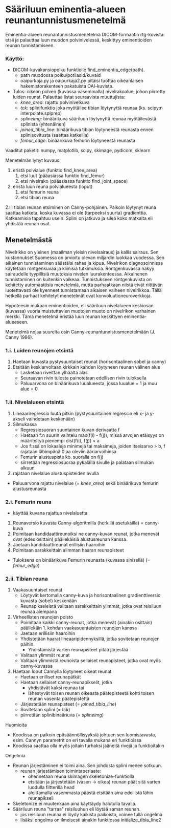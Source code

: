 # Sääriluun eminentia-alueen reunantunnistusmenetelmä
Eminentia-alueen reunantunnistusmenetelmä DICOM-formaatin rtg-kuvista: etsii ja palauttaa luun muodon polvinivelessä, keskittyy eminentioiden reunan tunnistamiseen.
### Käyttö: 
* DICOM-kuvakansiopolku funktiolle find_eminentia_edge(path).
  - path muodossa polku/potilasid/kuvaid
  - oaipurkaja.py ja oaipurkaja2.py pitäisi tuottaa oikeanlaisen hakemistorakenteen pakatuista OAI-kuvista.
* Tulos: oikean polven (kuvassa vasemmalla) nivelrakoalue, johon piirretty luiden reunat. Palauttaa listat seuraavista muuttujista:
  - *knee_area*: rajattu polvinivelkuva
  - *tck*: splinifunktio joka myötäilee tibian löytynyttä reunaa (ks. scipy:n interpolate.splprep)
  - *splineimg*: binäärikuva sääriluun löytynyttä reunaa myötäilevästä splinistä (yhtenäinen)
  - *joined_tibia_line*: binäärikuva tibian löytyneestä reunasta ennen splinisovitusta (saattaa katkeilla)
  - *femur_edge*: binäärikuva femurin löytyneestä reunasta

Vaaditut paketit: numpy, matplotlib, scipy, skimage, pydicom, sklearn
	
Menetelmän lyhyt kuvaus:
1. eristä polvialue (funktio find_knee_area)
    1. etsi luut (pääasiassa funktio find_femur)
    2. etsi nivelrako (pääasiassa funktio find_joint_space)
1. eristä luun reuna polvialueesta (loput)
    1. etsi femurin reuna
    2. etsi tibian reuna

2.ii: tibian reunan etsiminen on Canny-pohjainen. Paikoin löytynyt reuna saattaa katketa, koska kuvassa ei ole (tarpeeksi suurta) gradienttia. Katkeamisia tapahtuu usein. Splini on jatkuva ja sileä koko matkalta eli yhdistää reunan osat.

## Menetelmästä
Nivelrikko on yleinen (maailman yleisin nivelsairaus) ja kallis sairaus. Sen kustannukset Suomessa on arvioitu olevan miljardin luokkaa vuodessa. Sen aikainen tunnistaminen säästäisi rahaa ja kipua. Nivelrikon diagnosoinnissa käytetään röntgenkuvaa ja kliinisiä tutkimuksia. Röntgenkuvassa näkyy sairaudelle tyypillisiä muutoksia nivelen luurakenteessa. Aikainenen tunnistaminen on kuitenkin vaikeaa. Tunnistukseen röntgenkuvista on kehitetty automaattisia menetelmiä, mutta parhaatkaan niistä eivät riittävän luotettavasti ole kyenneet tunnistamaan aikaisen vaiheen nivelrikkoa. Tällä hetkellä parhaat kehitetyt menetelmät ovat konvoluutioneuroverkkoja.

Hypoteesin mukaan eminentioiden, eli sääriluun nivelalueen keskiosan (kuvassa) vuoria muistuttavien muotojen muoto on nivelrikon varhainen merkki. Tämä menetelmä eristää luun reunan keskittyen eminentia-alueeseen.

Menetelmä nojaa suurelta osin Canny-reunantunnistusmenetelmään (J. Canny 1986). 

### 1.i. Luiden reunojen etsintä
1. Haetaan kuvasta pystysuuntaiset reunat (horisontaalinen sobel ja canny)
2. Etsitään keskiarvoltaan kirkkain kahden löytyneen reunan välinen alue
    - Lasketaan riveittän ylhäältä alas
    - Seuraavan rivin tulosta painotetaan edellisen rivin tuloksella
    - Paluuarvona on binäärikuva luualueesta, jossa luualue = 1 ja muu alue = 0

### 1.ii. Nivelalueen etsintä
1. Lineaariregressio luuta pitkin (pystysuuntainen regressio eli x- ja y-akseli vaihdetaan keskenään)
2. Silmukassa
    - Regressiosuoran suuntainen kuvan derivaatta f
    - Haetaan f:n suurin vaihtelu max(f(i) - f(j)), missä arvojen etäisyys on määriteltyä pienempi dist(f(i), f(j)) < a
    - Jos f:ssä on lokaaleja minimejä tai maksimeja, joiden itseisarvo > b, f rajataan lähimpänä 0:aa oleviin ääriarvoihinsa
    - Femurin alustuspiste ko. suoralla on f(j)
    - siirretään regressiosuoraa pykälällä sivulle ja palataan silmukan alkuun
3. rajataan nivelalue alustuspisteiden avulla
- Paluuarvona rajattu nivelalue (= *knee_area*) sekä binäärikuva femurin alustusreunasta

### 2.i. Femurin reuna
- käyttää kuvana rajattua nivelaluetta
1. Reunaversio kuvasta Canny-algoritmilla (herkillä asetuksilla) = canny-kuva
2. Poimitaan kandidaattireunoiksi ne canny-kuvan reunat, jotka menevät ovat (edes osittain) päällekäisiä alustusreunan kanssa.
3. Jaetaan kandidaattireunat erillisiin haaroihin
3. Poimitaan sarakkeittain alimman haaran reunapisteet
- Tuloksena on binäärikuva Femurin reunasta (kuvassa sinisellä) (= *femur_edge*)

### 2.ii. Tibian reuna
1. Vaakasuuntaiset reunat
    - Löytyvät kertomalla canny-kuva ja horisontaalinen gradienttiversio kuvasta (sobel) keskenään
    - Reunapikseleistä valitaan sarakkeittain ylimmät, jotka ovat reisiluun reunaa alempana
2. Virheellisten reunojen poisto
    - Poimitaan kaikki canny-reunat, jotka menevät (ainakin osittain) päällekäin 1. kohdan vaakasuuntaisten reunojen kanssa
    - Jaetaan erillisiin haaroihin
    - Yhdistetään haarat lineaaripidennyksillä, jotka sovitetaan reunojen päihin.
        - Yhdistämistä varten reunapisteet pitää järjestää
    - Valitaan ylimmät reunat 
    - Valitaan ylimmistä reunoista sellaiset reunapisteet, jotka ovat myös canny-kuvassa
3. Haetaan loput Cannylla löytyneet oikeat reunat
    - Haetaan erilliset reunapätkät
    - Haetaan sellaiset canny-reunapikselit, jotka 
        - yhdistävät kaksi reunaa tai
        - lähestyvät toisen reunan oikeasta päätepisteetä kohti toisen reunan vasenta päätepistettä
    - Järjestetään reunapisteet (= *joined_tibia_line*)
    - Sovitetaan splini (= *tck*)
    - piirretään splinibinääriuva (= *splineimg*)
	
Huomioita
* Koodissa on paikoin epäsäännöllisyyksiä johtuen sen luomistavasta, esim. Cannyn parametrit on eri tavalla mukana eri funktioissa
* Koodissa saattaa olla myös joitain turhaksi jääneitä rivejä ja funktioitakin

Ongelmia
- Reunan järjestäminen ei toimi aina. Sen johdosta splini menee sotkuun.
    - reunan järjestämisen toimintaperiaate:
        - ohennetaan reuna skimagen skeletonize-funktiolla
        - etsitään ja järjestetään (vasen -> oikea) reunan päät sitä varten luodulla filtterillä head
        - aloittamalla vasemmasta päästä etsitään aina edellistä lähin reunapikseli 
- Skeletonize ei muutenkaan aina käyttäydy halutulla tavalla.
- Sääriluun reuna "tarraa" reisiluuhun eli löytää saman reunan.
    - jos reisiluun reunaa ei löydy kaikista paikoista, voinee tulla ongelma
    - lisäksi ongelma on ilmeisesti ainakin funktiossa initialize_tibia_line2

